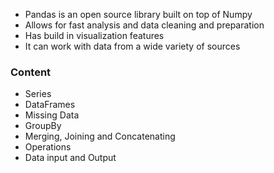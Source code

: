 * Pandas is an open source library built on top of Numpy
* Allows for fast analysis and data cleaning and preparation
* Has build in visualization features
* It can work with data from a wide variety of sources

### Content
* Series
* DataFrames
* Missing Data
* GroupBy
* Merging, Joining and Concatenating
* Operations
* Data input and Output